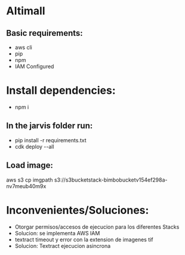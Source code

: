 # AItimall
## Basic requirements:
- aws cli
- pip
- npm
- IAM Configured

# Install dependencies:
- npm i

## In the jarvis folder run: 
- pip install -r requirements.txt
- cdk deploy --all

## Load image:
aws s3 cp imgpath s3://s3bucketstack-bimbobucketv154ef298a-nv7meub40m9x

# Inconvenientes/Soluciones:
- Otorgar permisos/accesos de ejecucion para los diferentes Stacks
- Solucion: se implementa AWS IAM
- textract timeout y error con la extension de imagenes tif
- Solucion: Textract ejecucion asincrona 